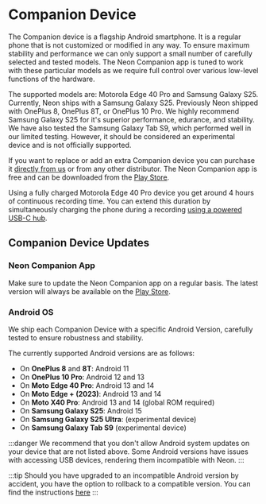# Companion Device

The Companion device is a flagship Android smartphone. It is a regular phone that is not customized or modified in any way. To ensure maximum stability and performance we can only support a small number of carefully selected and tested models. The Neon Companion app is tuned to work with these particular models as we require full control over various low-level functions of the hardware.

The supported models are: Motorola Edge 40 Pro and Samsung Galaxy S25. Currently, Neon ships with a Samsung Galaxy S25. Previously Neon shipped with OnePlus 8, OnePlus 8T, or OnePlus 10 Pro. We highly recommend Samsung Galaxy S25 for it's superior performance, edurance, and stability. We have also tested the Samsung Galaxy Tab S9, which performed well in our limited testing. However, it should be considered an experimental device and is not officially supported.

If you want to replace or add an extra Companion device you can purchase it [directly from us](https://pupil-labs.com/products/neon) or from any other distributor. The Neon Companion app is free and can be downloaded from the [Play Store](https://play.google.com/store/apps/details?id=com.pupillabs.neoncomp).

Using a fully charged Motorola Edge 40 Pro device you get around 4 hours of continuous recording time. You can extend this duration by simultaneously charging the phone during a recording [using a powered USB-C hub](/hardware/using-a-usb-hub/).

## Companion Device Updates

### Neon Companion App

Make sure to update the Neon Companion app on a regular basis. The latest version will always be available on the
[Play Store](https://play.google.com/store/apps/details?id=com.pupillabs.neoncomp).

### Android OS

We ship each Companion Device with a specific Android Version, carefully tested to ensure robustness and stability.

The currently supported Android versions are as follows:

- On **OnePlus 8** and **8T**: Android 11
- On **OnePlus 10 Pro**: Android 12 and 13
- On **Moto Edge 40 Pro**: Android 13 and 14
- On **Moto Edge + (2023)**: Android 13 and 14
- On **Moto X40 Pro**: Android 13 and 14 (global ROM required)
- On **Samsung Galaxy S25**: Android 15
- On **Samsung Galaxy S25 Ultra**: (experimental device)
- On **Samsung Galaxy Tab S9** (experimental device)

:::danger
We recommend that you don't allow Android system updates on your device that are not listed above. Some Android versions have issues with accessing USB devices, rendering them incompatible with Neon.
:::

:::tip
Should you have upgraded to an incompatible Android version by accident, you have the
option to rollback to a compatible version. You can find the instructions
[here](/data-collection/troubleshooting/#i-accidentally-updated-my-companion-device-to-an-incompatible-android-version)
:::
